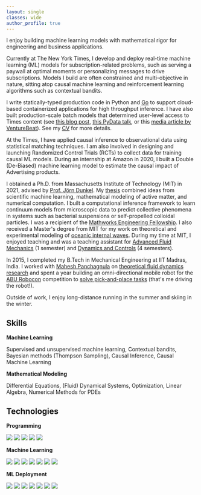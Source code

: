 ```yaml
---
layout: single
classes: wide
author_profile: true
---
```


I enjoy building machine learning models with mathematical rigor for engineering and business applications.

Currently at The New York Times, I develop and deploy real-time machine learning (ML) models for subscription-related problems, such as serving a paywall at optimal moments or personalizing messages to drive subscriptions. Models I build are often constrained and multi-objective in nature, sitting atop causal machine learning and reinforcement learning algorithms such as contextual bandits. 

I write statically-typed production code in Python and [Go](https://go.dev) to support cloud-based containerized applications for high throughput inference. I have also built production-scale batch models that determined user-level access to Times content (see [this blog post](https://open.nytimes.com/how-the-new-york-times-uses-machine-learning-to-make-its-paywall-smarter-e5771d5f46f8), [this PyData talk](https://www.youtube.com/watch?v=6CmS96K6-EE), or this [media article by VentureBeat](https://venturebeat.com/ai/how-machine-learning-helps-the-new-york-times-power-its-paywall/)). See my [CV](https://rohitsupekar.github.io/assets/rohit_supekar.pdf) for more details.

At the Times, I have applied causal inference to observational data using statistical matching techniques. I am also involved in designing and launching Randomized Control Trials (RCTs) to collect data for training causal ML models. During an internship at Amazon in 2020, I built a Double (De-Biased) machine learning model to estimate the causal impact of Advertising products.

I obtained a Ph.D. from Massachusetts Institute of Technology (MIT) in 2021, advised by [Prof. Jörn Dunkel](https://math.mit.edu/~dunkel/). My [thesis](https://rohitsupekar.github.io/assets/phd_thesis.pdf) combined ideas from scientific machine learning, mathematical modeling of active matter, and numerical computation. I built a computational inference framework to learn continuum models from microscopic data to predict collective phenomena in systems such as bacterial suspensions or self-propelled colloidal particles. I was a recipient of the [Mathworks Engineering Fellowship](https://engineering.mit.edu/2021-mathworks-fellows/page/2/). I also received a Master's degree from MIT for my work on theoretical and experimental modeling of [oceanic internal waves](https://rohitsupekar.github.io/assets/sm_thesis.pdf). During my time at MIT, I enjoyed teaching and was a teaching assistant for [Advanced Fluid Mechanics](https://ocw.mit.edu/courses/2-25-advanced-fluid-mechanics-fall-2013/) (1 semester) and [Dynamics and Controls](https://ocw.mit.edu/courses/2-003j-dynamics-and-control-i-spring-2007/.) (4 semesters).

In 2015, I completed my B.Tech in Mechanical Engineering at IIT Madras, India. I worked with [Mahesh Panchagnula](https://home.iitm.ac.in/mvp/) on [theoretical fluid dynamics research](https://arxiv.org/abs/1408.6654) and spent a year building an omni-directional mobile robot for the [ABU Robocon](https://en.wikipedia.org/wiki/ABU_Robocon) competition to [solve pick-and-place tasks](https://www.youtube.com/watch?v=M6jNqmd_Jek) (that's me driving the robot!).

Outside of work, I enjoy long-distance running in the summer and skiing in the winter.

## Skills

**Machine Learning**

Supervised and unsupervised machine learning, Contextual bandits, Bayesian methods (Thompson Sampling), Causal Inference, Causal Machine Learning

**Mathematical Modeling**

Differential Equations, (Fluid) Dynamical Systems, Optimization, Linear Algebra, Numerical Methods for PDEs

## Technologies

**Programming**

![](https://img.shields.io/badge/-Python-informational?style=flat&logo=python&logoColor=3776AB&color=e0eeee)
![](https://img.shields.io/badge/-Go-informational?style=flat&logo=go&logoColor=3776AB&color=e0eeee)
![](https://img.shields.io/badge/-Linux-informational?style=flat&logo=linux&logoColor=black&color=e0eeee)
![](https://img.shields.io/badge/-VSCode-informational?style=flat&logo=visualstudiocode&logoColor=5C2D91&color=e0eeee)
![](https://img.shields.io/badge/-SQL-informational?style=flat&logo=googlebigquery&logoColor=669DF6&color=e0eeee)

**Machine Learning**

![](https://img.shields.io/badge/-pytorch-informational?style=flat&logo=pytorch&logoColor=EE4C2C&color=fff8dc)
![](https://img.shields.io/badge/-tensorflow-informational?style=flat&logo=tensorflow&logoColor=FF6F00&color=fff8dc)
![](https://img.shields.io/badge/-numpy-informational?style=flat&logo=numpy&logoColor=013243&color=fff8dc)
![](https://img.shields.io/badge/-pandas-informational?style=flat&logo=pandas&logoColor=150458&color=fff8dc)
![](https://img.shields.io/badge/-scipy-informational?style=flat&logo=scipy&logoColor=8CAAE6&color=fff8dc)
![](https://img.shields.io/badge/-scikitlearn-informational?style=flat&logo=scikit-learn&logoColor=F7931E&color=fff8dc)
![](https://img.shields.io/badge/-PySpark-informational?style=flat&logo=pyspark&logoColor=FF6F00&color=fff8dc)

**ML Deployment**

![](https://img.shields.io/badge/-Triton-informational?style=flat&logo=nvidia&logoColor=4285F4&color=f5d5d8)
![](https://img.shields.io/badge/-TFServing-informational?style=flat&logo=tensorflow&logoColor=4285F4&color=f5d5d8)
![](https://img.shields.io/badge/-google_cloud-informational?style=flat&logo=googlecloud&logoColor=4285F4&color=f5d5d8)
![](https://img.shields.io/badge/-docker-informational?style=flat&logo=docker&logoColor=2496ED&color=f5d5d8)
![](https://img.shields.io/badge/-kubernetes-informational?style=flat&logo=kubernetes&logoColor=326CE5&color=f5d5d8)
![](https://img.shields.io/badge/-drone_CI-informational?style=flat&logo=drone&logoColor=212121&color=f5d5d8)
![](https://img.shields.io/badge/-airflow-informational?style=flat&logo=apacheairflow&logoColor=017CEE&color=f5d5d8)